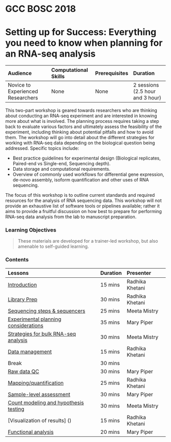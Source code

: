# GCC BOSC 2018
# Setting up for Success: Everything you need to know when planning for an RNA-seq analysis

| Audience | Computational Skills | Prerequisites | Duration |
:----------|:----------|:----------|:----------|
| Novice to Experienced Researchers | None | None | 2 sessions (2.5 hour and 3 hour)|

This two-part workshop is geared towards researchers who are thinking about conducting an RNA-seq experiment and are interested in knowing more about what is involved. The planning process requires taking a step back to evaluate various factors and ultimately assess the feasibility of the experiment, including thinking about potential pitfalls and how to avoid them. The workshop will go into detail about the different strategies for working with RNA-seq data depending on the biological question being addressed. Specific topics include:

* Best practice guidelines for experimental design (Biological replicates, Paired-end vs Single-end, Sequencing depth).
* Data storage and computational requirements.
* Overview of commonly used workflows for differential gene expression, de-novo assembly, isoform quantification and other uses of RNA sequencing.

The focus of this workshop is to outline current standards and required resources for the analysis of RNA sequencing data. This workshop will not provide an exhaustive list of software tools or pipelines available; rather it aims to provide a fruitful discussion on how best to prepare for performing RNA-seq data analysis from the lab to manuscript preparation.

### Learning Objectives



> These materials are developed for a trainer-led workshop, but also amenable to self-guided learning.

### Contents


| Lessons            | Duration | Presenter | 
|:------------------------|:----------|:----------|
| [Introduction](https://hbctraining.github.io/GCC-BOSC-2018/blob/master/slides/Intro_to_workshop.pdf) | 15 mins | Radhika Khetani |
| [Library Prep](https://hbctraining.github.io/GCC-BOSC-2018/blob/master/slides/library_prep.pdf) | 30 mins | Radhika Khetani |
| [Sequencing steps & sequencers](https://hbctraining.github.io/GCC-BOSC-2018/blob/master/slides/sequencing_technologies_mm.pdf) | 25 mins | Meeta Mistry |
| [Experimental planning considerations]() | 35 mins | Mary Piper |
| [Strategies for bulk RNA-seq analysis](https://hbctraining.github.io/GCC-BOSC-2018/blob/master/slides/RNAseq-strategies_mm.pdf) | 30 mins | Meeta Mistry |
| [Data management](https://hbctraining.github.io/GCC-BOSC-2018/blob/master/slides/data_management.pdf) | 15 mins | Radhika Khetani |
| Break | 30 mins |  |
| [Raw data QC](https://hbctraining.github.io/GCC-BOSC-2018/blob/master/slides/QC_rawdata_mp.pdf) | 30 mins | Mary Piper |
| [Mapping/quantification](https://hbctraining.github.io/GCC-BOSC-2018/blob/master/slides/alignment_quantification.pdf)| 25 mins | Radhika Khetani |
| [Sample-level assessment](https://hbctraining.github.io/GCC-BOSC-2018/lessons/sample_level_QC.html) | 30 mins | Mary Piper |
| [Count modeling and hypothesis testing]() | 30 mins | Meeta Mistry |
| [Visualization of results] ()| 15 mins | Radhika Khetani |
| [Functional analysis](https://hbctraining.github.io/GCC-BOSC-2018/blob/master/slides/functional_analysis_mp.pdf) | 20 mins | Mary Piper |
